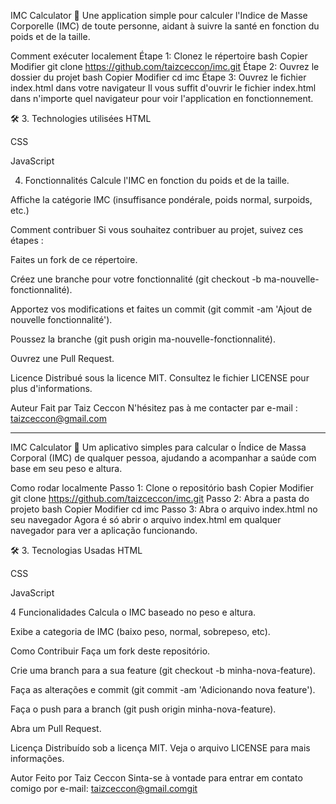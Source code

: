 IMC Calculator 🚀
Une application simple pour calculer l'Indice de Masse Corporelle (IMC) de toute personne, aidant à suivre la santé en fonction du poids et de la taille.

Comment exécuter localement
Étape 1: Clonez le répertoire
bash
Copier
Modifier
git clone https://github.com/taizceccon/imc.git
Étape 2: Ouvrez le dossier du projet
bash
Copier
Modifier
cd imc
Étape 3: Ouvrez le fichier index.html dans votre navigateur
Il vous suffit d'ouvrir le fichier index.html dans n'importe quel navigateur pour voir l'application en fonctionnement.

🛠 3. Technologies utilisées
HTML

CSS

JavaScript

4. Fonctionnalités
Calcule l'IMC en fonction du poids et de la taille.

Affiche la catégorie IMC (insuffisance pondérale, poids normal, surpoids, etc.)

Comment contribuer
Si vous souhaitez contribuer au projet, suivez ces étapes :

Faites un fork de ce répertoire.

Créez une branche pour votre fonctionnalité (git checkout -b ma-nouvelle-fonctionnalité).

Apportez vos modifications et faites un commit (git commit -am 'Ajout de nouvelle fonctionnalité').

Poussez la branche (git push origin ma-nouvelle-fonctionnalité).

Ouvrez une Pull Request.

Licence
Distribué sous la licence MIT. Consultez le fichier LICENSE pour plus d'informations.

Auteur
Fait par Taiz Ceccon
N'hésitez pas à me contacter par e-mail : taizceccon@gmail.com

 -----

IMC Calculator 🚀
Um aplicativo simples para calcular o Índice de Massa Corporal (IMC) de qualquer pessoa, ajudando a acompanhar a saúde com base em seu peso e altura.

Como rodar localmente
Passo 1: Clone o repositório
bash
Copier
Modifier
git clone https://github.com/taizceccon/imc.git
Passo 2: Abra a pasta do projeto
bash
Copier
Modifier
cd imc
Passo 3: Abra o arquivo index.html no seu navegador
Agora é só abrir o arquivo index.html em qualquer navegador para ver a aplicação funcionando.

🛠 3. Tecnologias Usadas
HTML

CSS

JavaScript

4 Funcionalidades
Calcula o IMC baseado no peso e altura.

Exibe a categoria de IMC (baixo peso, normal, sobrepeso, etc).

Como Contribuir
Faça um fork deste repositório.

Crie uma branch para a sua feature (git checkout -b minha-nova-feature).

Faça as alterações e commit (git commit -am 'Adicionando nova feature').

Faça o push para a branch (git push origin minha-nova-feature).

Abra um Pull Request.

Licença
Distribuído sob a licença MIT. Veja o arquivo LICENSE para mais informações.

Autor
Feito por Taiz Ceccon
Sinta-se à vontade para entrar em contato comigo por e-mail: taizceccon@gmail.comgit 